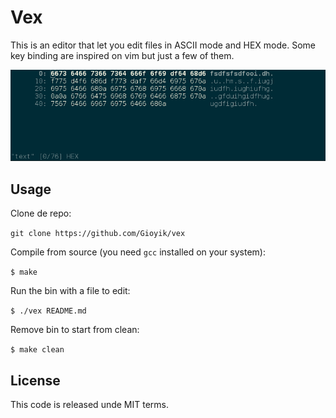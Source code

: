 # Vex
This is an editor that let you edit files in ASCII mode and HEX mode. Some key binding are inspired on vim but just a few of them.

![vex screenshot](img/screen.png)

## Usage
Clone de repo:

`git clone https://github.com/Gioyik/vex`

Compile from source (you need `gcc` installed on your system):

`$ make`

Run the bin with a file to edit:

`$ ./vex README.md`

Remove bin to start from clean:

`$ make clean`

## License
This code is released unde MIT terms.

